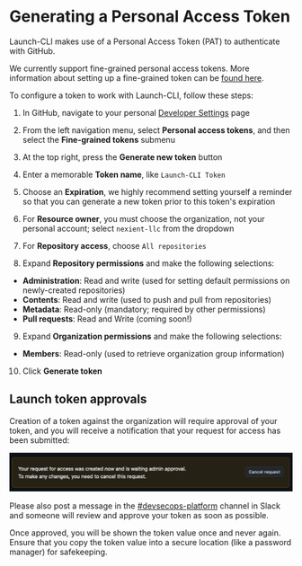 # Generating a Personal Access Token

Launch-CLI makes use of a Personal Access Token (PAT) to authenticate with GitHub.

We currently support fine-grained personal access tokens. More information about setting up a fine-grained token can be [found here](https://docs.github.com/en/authentication/keeping-your-account-and-data-secure/managinwg-your-personal-access-tokens#creating-a-fine-grained-personal-access-token).

To configure a token to work with Launch-CLI, follow these steps:

1. In GitHub, navigate to your personal [Developer Settings](https://github.com/settings/apps) page

2. From the left navigation menu, select **Personal access tokens**, and then select the **Fine-grained tokens** submenu

3. At the top right, press the **Generate new token** button

4. Enter a memorable **Token name**, like `Launch-CLI Token`

5. Choose an **Expiration**, we highly recommend setting yourself a reminder so that you can generate a new token prior to this token's expiration

6. For **Resource owner**, you must choose the organization, not your personal account; select `nexient-llc` from the dropdown

7. For **Repository access**, choose `All repositories`

8. Expand **Repository permissions** and make the following selections:

- **Administration**: Read and write (used for setting default permissions on newly-created repositories)
- **Contents**: Read and write (used to push and pull from repositories)
- **Metadata**: Read-only (mandatory; required by other permissions)
- **Pull requests**: Read and Write (coming soon!)

9. Expand **Organization permissions** and make the following selections:

- **Members**: Read-only (used to retrieve organization group information)

10. Click **Generate token**

## Launch token approvals

Creation of a token against the organization will require approval of your token, and you will receive a notification that your request for access has been submitted:

![An in-flight token approval request](./images/token-awaiting-approval.png)

Please also post a message in the [#devsecops-platform](https://launchbynttdata.slack.com/archives/C05T54M99HB) channel in Slack and someone will review and approve your token as soon as possible.

Once approved, you will be shown the token value once and never again. Ensure that you copy the token value into a secure location (like a password manager) for safekeeping.
